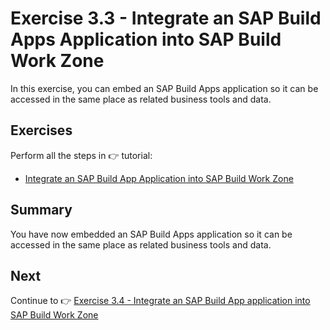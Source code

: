 # Exercise 3.3 - Integrate an SAP Build Apps Application into SAP Build Work Zone


In this exercise, you can embed an SAP Build Apps application so it can be accessed in the same place as related business tools and data.


## Exercises

Perform all the steps in 👉 tutorial: 

- [Integrate an SAP Build App Application into SAP Build Work Zone](https://developers.sap.com/tutorials/workzone-build-6-sales-app.html)



## Summary

You have now embedded an SAP Build Apps application so it can be accessed in the same place as related business tools and data.

## Next

Continue to 👉 [Exercise 3.4 - Integrate an SAP Build App application into SAP Build Work Zone](/exercises/ex3-SAP-Build-Work-Zone/ex3.4/README.md)

